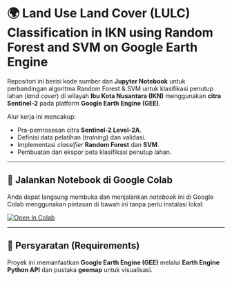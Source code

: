 # 🌍 Land Use Land Cover (LULC) Classification in IKN using Random Forest and SVM on Google Earth Engine

Repositori ini berisi kode sumber dan **Jupyter Notebook** untuk perbandingan algoritma Random Forest & SVM untuk klasifikasi penutup lahan (*land cover*) di wilayah **Ibu Kota Nusantara (IKN)** menggunakan **citra Sentinel-2** pada platform **Google Earth Engine (GEE)**.

Alur kerja ini mencakup:
- Pra-pemrosesan citra **Sentinel-2 Level-2A**.
- Definisi data pelatihan (*training*) dan validasi.
- Implementasi *classifier* **Random Forest** dan **SVM**.
- Pembuatan dan ekspor peta klasifikasi penutup lahan.

---

## 🚀 Jalankan Notebook di Google Colab

Anda dapat langsung membuka dan menjalankan *notebook* ini di Google Colab menggunakan pintasan di bawah ini tanpa perlu instalasi lokal:

[![Open In Colab](https://colab.research.google.com/assets/colab-badge.svg)](https://colab.research.google.com/github/denshanif/lulc_ikn/blob/main/lulc_ikn.ipynb)

---

## 🧠 Persyaratan (Requirements)

Proyek ini memanfaatkan **Google Earth Engine (GEE)** melalui **Earth Engine Python API** dan pustaka **geemap** untuk visualisasi.
